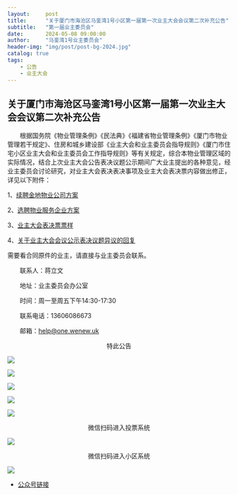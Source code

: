 ```yaml
---
layout:     post
title:      "关于厦门市海沧区马銮湾1号小区第一届第一次业主大会会议第二次补充公告"
subtitle:   "第一届业主委员会"
date:       2024-05-08 09:00:00
author:     "马銮湾1号业主委员会"
header-img: "img/post/post-bg-2024.jpg"
catalog: true
tags:
    - 公告
    - 业主大会
---
```




## 关于厦门市海沧区马銮湾1号小区第一届第一次业主大会会议第二次补充公告

&emsp;&emsp;根据国务院《物业管理条例》《民法典》《福建省物业管理条例》《厦门市物业管理若干规定》、住房和城乡建设部《业主大会和业主委员会指导规则》《厦门市住宅小区业主大会和业主委员会工作指导规则》等有关规定，综合本物业管理区域的实际情况，结合上次业主大会公告表决议题公示期间广大业主提出的各种意见，经业主委员会讨论研究，对业主大会表决表决事项及业主大会表决票内容做出修正，详见以下附件：

1、[续聘金地物业公司方案](https://drive.weixin.qq.com/s?k=ALIArAcrAFk1ImSWYf) 

2、[选聘物业服务企业方案](https://drive.weixin.qq.com/s?k=ALIArAcrAFkFvTINLW)  

3、[业主大会表决票票样](https://drive.weixin.qq.com/s?k=ALIArAcrAFkx8WeyQ0) 

4、[关于业主大会会议公示表决议题异议的回复](https://drive.weixin.qq.com/s?k=ALIArAcrAFkFPnMcyA)

需要看合同原件的业主，请直接与业主委员会联系。

&emsp;&emsp;联系人：蒋立文     

&emsp;&emsp;地址：业主委员会办公室  

&emsp;&emsp;时间：周一至周五下午14:30-17:30

&emsp;&emsp;联系电话：13606086673

&emsp;&emsp;邮箱：help@one.wenew.uk

<center>特此公告</center>

![](\img\in-post\2024-5-8-公告盖章.jpg)

![](\img\in-post\2024-5-8-公告盖章-1.jpg)

![](\img\in-post\2024-5-8-公告盖章-2.jpg)

![](\img\in-post\2024-5-8-公告盖章-3.jpg)

![](\img\in-post\2024-5-8-公告实景.jpg)

<center>微信扫码进入投票系统</center>

![](\img\in-post\你好业主.jpg)

<center>微信扫码进入小区系统</center>

![](\img\in-post\蜂窝智家.jpg)

- [公众号链接](https://mp.weixin.qq.com/s/lcQ1d2rcsdnzjN0DqfaQ-Q)

